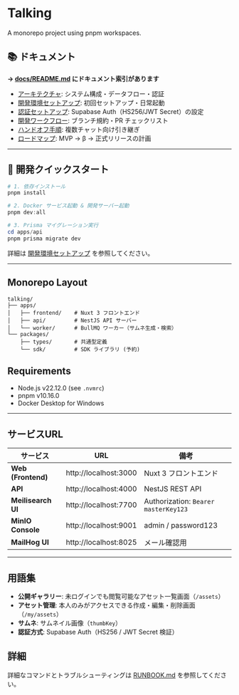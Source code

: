 # Talking

A monorepo project using pnpm workspaces.

## 📚 ドキュメント

**→ [docs/README.md](./docs/README.md) にドキュメント索引があります**

- [アーキテクチャ](./docs/architecture.md): システム構成・データフロー・認証
- [開発環境セットアップ](./docs/dev-setup.md): 初回セットアップ・日常起動
- [認証セットアップ](./docs/auth-setup.md): Supabase Auth（HS256/JWT Secret）の設定
- [開発ワークフロー](./docs/workflow.md): ブランチ規約・PR チェックリスト
- [ハンドオフ手順](./docs/handoff.md): 複数チャット向け引き継ぎ
- [ロードマップ](./docs/roadmap.md): MVP → β → 正式リリースの計画

---

## 🚀 開発クイックスタート

```powershell
# 1. 依存インストール
pnpm install

# 2. Docker サービス起動 & 開発サーバー起動
pnpm dev:all

# 3. Prisma マイグレーション実行
cd apps/api
pnpm prisma migrate dev
```

詳細は [開発環境セットアップ](./docs/dev-setup.md) を参照してください。

---

## Monorepo Layout

```
talking/
├── apps/
│   ├── frontend/    # Nuxt 3 フロントエンド
│   ├── api/         # NestJS API サーバー
│   └── worker/      # BullMQ ワーカー（サムネ生成・検索）
└── packages/
    ├── types/       # 共通型定義
    └── sdk/         # SDK ライブラリ (予約)
```

## Requirements

- Node.js v22.12.0 (see `.nvmrc`)
- pnpm v10.16.0
- Docker Desktop for Windows

---

## サービスURL

| サービス              | URL                                     | 備考                                    |
|-----------------------|-----------------------------------------|-----------------------------------------|
| **Web (Frontend)**    | http://localhost:3000                   | Nuxt 3 フロントエンド                   |
| **API**               | http://localhost:4000                   | NestJS REST API                         |
| **Meilisearch UI**    | http://localhost:7700                   | Authorization: `Bearer masterKey123`    |
| **MinIO Console**     | http://localhost:9001                   | admin / password123                     |
| **MailHog UI**        | http://localhost:8025                   | メール確認用                            |

---

## 用語集

- **公開ギャラリー**: 未ログインでも閲覧可能なアセット一覧画面（`/assets`）
- **アセット管理**: 本人のみがアクセスできる作成・編集・削除画面（`/my/assets`）
- **サムネ**: サムネイル画像（`thumbKey`）
- **認証方式**: Supabase Auth（HS256 / JWT Secret 検証）

## 詳細

詳細なコマンドとトラブルシューティングは [RUNBOOK.md](./RUNBOOK.md) を参照してください。
